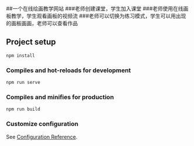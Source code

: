 ##一个在线绘画教学网站
###老师创建课堂，学生加入课堂
###老师使用在线画板教学，学生观看画板的视频流
###老师可以切换为练习模式，学生可以用出现的画板画画，老师可以查看作品

## Project setup
```
npm install
```

### Compiles and hot-reloads for development
```
npm run serve
```

### Compiles and minifies for production
```
npm run build
```

### Customize configuration
See [Configuration Reference](https://cli.vuejs.org/config/).
